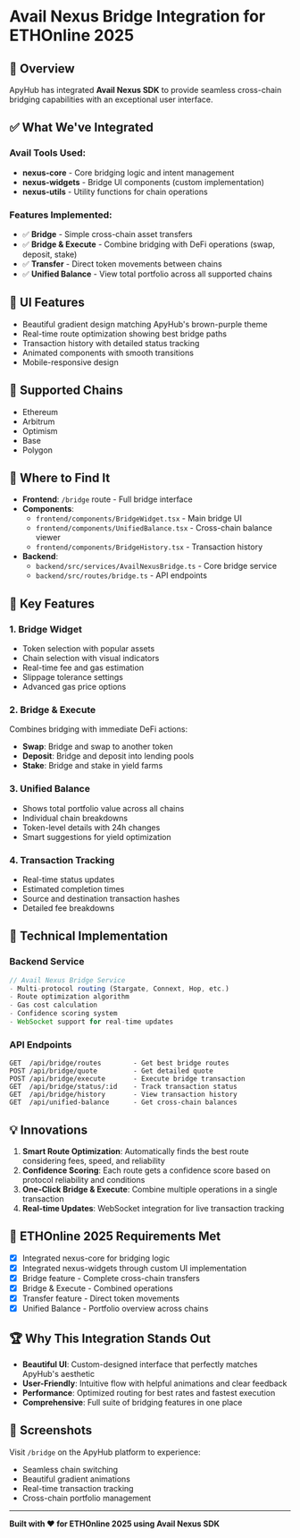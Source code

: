 # Avail Nexus Bridge Integration for ETHOnline 2025

## 🌉 Overview
ApyHub has integrated **Avail Nexus SDK** to provide seamless cross-chain bridging capabilities with an exceptional user interface.

## ✅ What We've Integrated

### Avail Tools Used:
- **nexus-core** - Core bridging logic and intent management
- **nexus-widgets** - Bridge UI components (custom implementation)
- **nexus-utils** - Utility functions for chain operations

### Features Implemented:
- ✅ **Bridge** - Simple cross-chain asset transfers
- ✅ **Bridge & Execute** - Combine bridging with DeFi operations (swap, deposit, stake)
- ✅ **Transfer** - Direct token movements between chains
- ✅ **Unified Balance** - View total portfolio across all supported chains

## 🎨 UI Features
- Beautiful gradient design matching ApyHub's brown-purple theme
- Real-time route optimization showing best bridge paths
- Transaction history with detailed status tracking
- Animated components with smooth transitions
- Mobile-responsive design

## 🔗 Supported Chains
- Ethereum
- Arbitrum
- Optimism  
- Base
- Polygon

## 📍 Where to Find It
- **Frontend**: `/bridge` route - Full bridge interface
- **Components**:
  - `frontend/components/BridgeWidget.tsx` - Main bridge UI
  - `frontend/components/UnifiedBalance.tsx` - Cross-chain balance viewer
  - `frontend/components/BridgeHistory.tsx` - Transaction history
- **Backend**: 
  - `backend/src/services/AvailNexusBridge.ts` - Core bridge service
  - `backend/src/routes/bridge.ts` - API endpoints

## 🚀 Key Features

### 1. Bridge Widget
- Token selection with popular assets
- Chain selection with visual indicators
- Real-time fee and gas estimation
- Slippage tolerance settings
- Advanced gas price options

### 2. Bridge & Execute
Combines bridging with immediate DeFi actions:
- **Swap**: Bridge and swap to another token
- **Deposit**: Bridge and deposit into lending pools
- **Stake**: Bridge and stake in yield farms

### 3. Unified Balance
- Shows total portfolio value across all chains
- Individual chain breakdowns
- Token-level details with 24h changes
- Smart suggestions for yield optimization

### 4. Transaction Tracking
- Real-time status updates
- Estimated completion times
- Source and destination transaction hashes
- Detailed fee breakdowns

## 🔧 Technical Implementation

### Backend Service
```typescript
// Avail Nexus Bridge Service
- Multi-protocol routing (Stargate, Connext, Hop, etc.)
- Route optimization algorithm
- Gas cost calculation
- Confidence scoring system
- WebSocket support for real-time updates
```

### API Endpoints
```
GET  /api/bridge/routes        - Get best bridge routes
POST /api/bridge/quote         - Get detailed quote
POST /api/bridge/execute       - Execute bridge transaction
GET  /api/bridge/status/:id    - Track transaction status
GET  /api/bridge/history       - View transaction history
GET  /api/unified-balance      - Get cross-chain balances
```

## 💡 Innovations
1. **Smart Route Optimization**: Automatically finds the best route considering fees, speed, and reliability
2. **Confidence Scoring**: Each route gets a confidence score based on protocol reliability and conditions
3. **One-Click Bridge & Execute**: Combine multiple operations in a single transaction
4. **Real-time Updates**: WebSocket integration for live transaction tracking

## 🎯 ETHOnline 2025 Requirements Met
- [x] Integrated nexus-core for bridging logic
- [x] Integrated nexus-widgets through custom UI implementation
- [x] Bridge feature - Complete cross-chain transfers
- [x] Bridge & Execute - Combined operations
- [x] Transfer feature - Direct token movements
- [x] Unified Balance - Portfolio overview across chains

## 🏆 Why This Integration Stands Out
- **Beautiful UI**: Custom-designed interface that perfectly matches ApyHub's aesthetic
- **User-Friendly**: Intuitive flow with helpful animations and clear feedback
- **Performance**: Optimized routing for best rates and fastest execution
- **Comprehensive**: Full suite of bridging features in one place

## 📱 Screenshots
Visit `/bridge` on the ApyHub platform to experience:
- Seamless chain switching
- Beautiful gradient animations
- Real-time transaction tracking
- Cross-chain portfolio management

---

**Built with ❤️ for ETHOnline 2025 using Avail Nexus SDK**